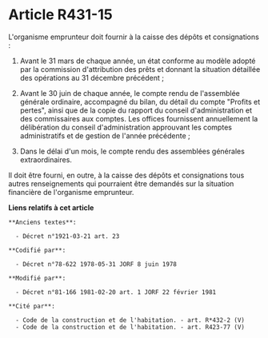 # Article R431-15

L'organisme emprunteur doit fournir à la caisse des dépôts et consignations :

1. Avant le 31 mars de chaque année, un état conforme au modèle adopté par la commission d'attribution des prêts et donnant
la situation détaillée des opérations au 31 décembre précédent ;

2. Avant le 30 juin de chaque année, le compte rendu de l'assemblée générale ordinaire, accompagné du bilan, du détail du
compte "Profits et pertes", ainsi que de la copie du rapport du conseil d'administration et des commissaires aux comptes. Les
offices fournissent annuellement la délibération du conseil d'administration approuvant les comptes administratifs et de
gestion de l'année précédente ;

3. Dans le délai d'un mois, le compte rendu des assemblées générales extraordinaires.

Il doit être fourni, en outre, à la caisse des dépôts et consignations tous autres renseignements qui pourraient être
demandés sur la situation financière de l'organisme emprunteur.

**Liens relatifs à cet article**

	**Anciens textes**:

	  - Décret n°1921-03-21 art. 23

	**Codifié par**:

	  - Décret n°78-622 1978-05-31 JORF 8 juin 1978

	**Modifié par**:

	  - Décret n°81-166 1981-02-20 art. 1 JORF 22 février 1981

	**Cité par**:

	  - Code de la construction et de l'habitation. - art. R*432-2 (V)
	  - Code de la construction et de l'habitation. - art. R423-77 (V)
